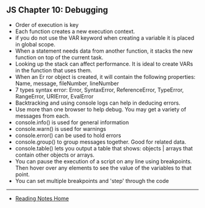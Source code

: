 ## JS Chapter 10: Debugging

- Order of execution is key
- Each function creates a new execution context.
- if you do not use the VAR keyword when creating a variable it is placed in global scope.
- When a statement needs data from another function, it stacks the new function on top of the current task.
- Looking up the stack can affect performance. It is ideal to create VARs in the function that uses them.
- When an Er ror object is created, it will contain the following properties: Name, message, fileNumber, lineNumber
- 7 types syntax error: Error, SyntaxError, ReferenceError, TypeError, RangeError, URIError, EvalError
- Backtracking and using console logs can help in deducing errors.
- Use more than one browser to help debug. You may get a variety of messages from each.
- console.info() is used for general information 
- console.warn() is used for warnings 
- console.error() can be used to hold errors 
- console.group() to group messages together. Good for related data.
- console.table() lets you output a table that shows: objects | arrays that contain other objects or arrays.
- You can pause the execution of a script on any line using breakpoints. Then hover over any elements to see the value of the variables to that point.
- You can set multiple breakpoints and 'step' through the code


---

- [Reading Notes Home](https://vektur.github.io/reading-notes/)